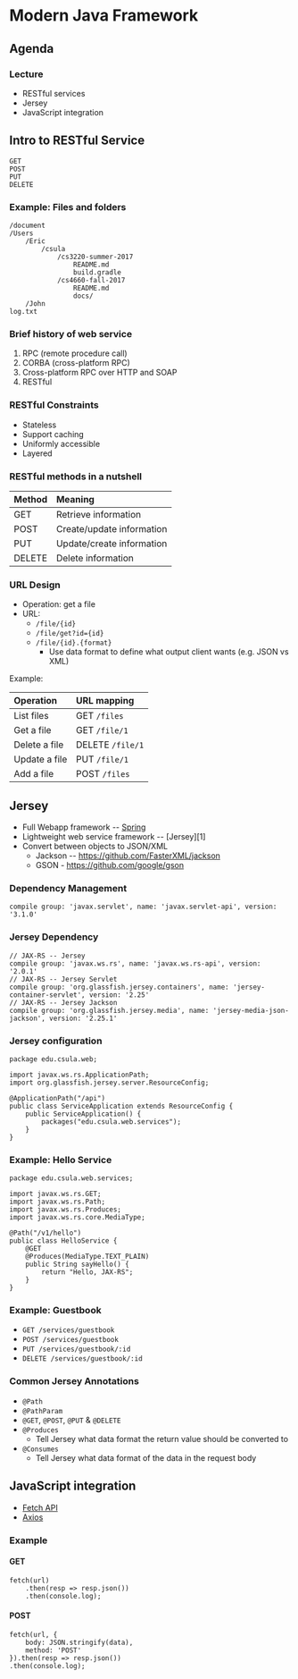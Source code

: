 # Modern Java Framework



## Agenda

### Lecture

* RESTful services
* Jersey
* JavaScript integration



## Intro to RESTful Service


```
GET
POST
PUT
DELETE
```


### Example: Files and folders


```
/document
/Users
    /Eric
        /csula
            /cs3220-summer-2017
                README.md
                build.gradle
            /cs4660-fall-2017
                README.md
                docs/
    /John
log.txt
```


### Brief history of web service

1. RPC (remote procedure call)
2. CORBA (cross-platform RPC)
3. Cross-platform RPC over HTTP and SOAP 
4. RESTful


### RESTful Constraints


* Stateless
* Support caching
* Uniformly accessible
* Layered


### RESTful methods in a nutshell

| Method | Meaning |
| :-- | :-- |
| GET | Retrieve information |
| POST | Create/update information |
| PUT | Update/create information |
| DELETE | Delete information |


### URL Design


* Operation: get a file
* URL:
    * `/file/{id}`
    * `/file/get?id={id}`
    * `/file/{id}.{format}`
        * Use data format to define what output client wants (e.g. JSON vs XML)


Example:

| Operation | URL mapping |
| :-- | :-- |
| List files | GET `/files` |
| Get a file | GET `/file/1` |
| Delete a file | DELETE `/file/1` |
| Update a file | PUT `/file/1` |
| Add a file | POST `/files` |



## Jersey


* Full Webapp framework -- [Spring](https://spring.io/)
* Lightweight web service framework -- [Jersey][1]
* Convert between objects to JSON/XML
    * Jackson -- https://github.com/FasterXML/jackson
    * GSON - https://github.com/google/gson


### Dependency Management


```
compile group: 'javax.servlet', name: 'javax.servlet-api', version: '3.1.0'
```


### Jersey Dependency


```
// JAX-RS -- Jersey
compile group: 'javax.ws.rs', name: 'javax.ws.rs-api', version: '2.0.1'
// JAX-RS -- Jersey Servlet
compile group: 'org.glassfish.jersey.containers', name: 'jersey-container-servlet', version: '2.25'
// JAX-RS -- Jersey Jackson
compile group: 'org.glassfish.jersey.media', name: 'jersey-media-json-jackson', version: '2.25.1'
```


### Jersey configuration


```
package edu.csula.web;

import javax.ws.rs.ApplicationPath;
import org.glassfish.jersey.server.ResourceConfig;

@ApplicationPath("/api")
public class ServiceApplication extends ResourceConfig {
    public ServiceApplication() {
        packages("edu.csula.web.services");
    }
}
```


### Example: Hello Service


```
package edu.csula.web.services;

import javax.ws.rs.GET;
import javax.ws.rs.Path;
import javax.ws.rs.Produces;
import javax.ws.rs.core.MediaType;

@Path("/v1/hello")
public class HelloService {
    @GET
    @Produces(MediaType.TEXT_PLAIN)
    public String sayHello() {
        return "Hello, JAX-RS";
    }
}
```


### Example: Guestbook

* `GET /services/guestbook`
* `POST /services/guestbook`
* `PUT /services/guestbook/:id`
* `DELETE /services/guestbook/:id`


### Common Jersey Annotations

* `@Path`
* `@PathParam`
* `@GET`, `@POST`, `@PUT` & `@DELETE`
* `@Produces`
    * Tell Jersey what data format the return value should be converted to
* `@Consumes`
    * Tell Jersey what data format of the data in the request body



## JavaScript integration

* [Fetch API](https://developer.mozilla.org/en-US/docs/Web/API/Fetch_API)
* [Axios](https://github.com/axios/axios)


### Example


#### GET

```
fetch(url)
	.then(resp => resp.json())
	.then(console.log);
```


#### POST

```
fetch(url, {
	body: JSON.stringify(data),
	method: 'POST'
}).then(resp => resp.json())
.then(console.log);
```
